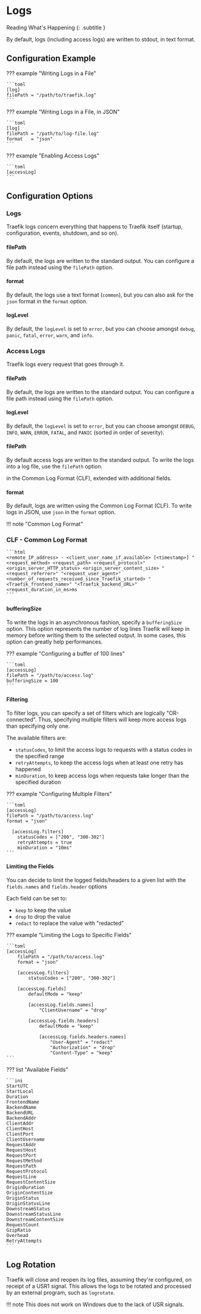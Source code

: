 # Logs

Reading What's Happening
{: .subtitle }

By default, logs (including access logs) are written to stdout, in text format.

## Configuration Example

??? example "Writing Logs in a File"

    ```toml
    [log]
    filePath = "/path/to/traefik.log"
    ```

??? example "Writing Logs in a File, in JSON"

    ```toml
    [log]
    filePath = "/path/to/log-file.log"
    format   = "json"
    ```

??? example "Enabling Access Logs"

    ```toml
    [accessLog]
    ```

## Configuration Options

### Logs

Traefik logs concern everything that happens to Traefik itself (startup, configuration, events, shutdown, and so on).

#### filePath

By default, the logs are written to the standard output.
You can configure a file path instead using the `filePath` option.

#### format

By default, the logs use a text format (`common`), but you can also ask for the `json` format in the `format` option.   

#### logLevel

By default, the `logLevel` is set to `error`, but you can choose amongst `debug`, `panic`, `fatal`, `error`, `warn`, and `info`. 

### Access Logs

Traefik logs every request that goes through it.

#### filePath

By default, the logs are written to the standard output.
You can configure a file path instead using the `filePath` option.

#### logLevel

By default, the `logLevel` is set to `error`, but you can choose amongst `DEBUG`, `INFO`, `WARN`, `ERROR`, `FATAL`, and `PANIC` (sorted in order of severity).

#### filePath

By default access logs are written to the standard output.
To write the logs into a log file, use the `filePath` option.


in the Common Log Format (CLF), extended with additional fields.

#### format
 
By default, logs are written using the Common Log Format (CLF).
To write logs in JSON, use `json` in the `format` option.

!!! note "Common Log Format"

### CLF - Common Log Format

    ```html
    <remote_IP_address> - <client_user_name_if_available> [<timestamp>] "<request_method> <request_path> <request_protocol>" <origin_server_HTTP_status> <origin_server_content_size> "<request_referrer>" "<request_user_agent>" <number_of_requests_received_since_Traefik_started> "<Traefik_frontend_name>" "<Traefik_backend_URL>" <request_duration_in_ms>ms 
    ```


#### bufferingSize

To write the logs in an asynchronous fashion, specify a  `bufferingSize` option.
This option represents the number of log lines Traefik will keep in memory before writing them to the selected output.
In some cases, this option can greatly help performances.

??? example "Configuring a buffer of 100 lines"

    ```toml
    [accessLog]
    filePath = "/path/to/access.log"
    bufferingSize = 100
    ```

#### Filtering

To filter logs, you can specify a set of filters which are logically "OR-connected". 
Thus, specifying multiple filters will keep more access logs than specifying only one.

The available filters are: 

- `statusCodes`, to limit the access logs to requests with a status codes in the specified range
- `retryAttempts`, to keep the access logs when at least one retry has happened
- `minDuration`, to keep access logs when requests take longer than the specified duration

??? example "Configuring Multiple Filters"

    ```toml
    [accessLog]
    filePath = "/path/to/access.log"
    format = "json"
    
      [accessLog.filters]    
        statusCodes = ["200", "300-302"]
        retryAttempts = true
        minDuration = "10ms"
    ```

#### Limiting the Fields

You can decide to limit the logged fields/headers to a given list with the `fields.names` and `fields.header` options

Each field can be set to:

- `keep` to keep the value
- `drop` to drop the value
- `redact` to replace the value with "redacted"

??? example "Limiting the Logs to Specific Fields"

    ```toml
    [accessLog]
        filePath = "/path/to/access.log"
        format = "json"
        
        [accessLog.filters]
            statusCodes = ["200", "300-302"]
    
        [accessLog.fields]
            defaultMode = "keep"
    
            [accessLog.fields.names]
                "ClientUsername" = "drop"

            [accessLog.fields.headers]
                defaultMode = "keep"
        
                [accessLog.fields.headers.names]
                    "User-Agent" = "redact"
                    "Authorization" = "drop"
                    "Content-Type" = "keep"
    ```
    
??? list "Available Fields"

    ```ini
    StartUTC
    StartLocal
    Duration
    FrontendName
    BackendName
    BackendURL
    BackendAddr
    ClientAddr
    ClientHost
    ClientPort
    ClientUsername
    RequestAddr
    RequestHost
    RequestPort
    RequestMethod
    RequestPath
    RequestProtocol
    RequestLine
    RequestContentSize
    OriginDuration
    OriginContentSize
    OriginStatus
    OriginStatusLine
    DownstreamStatus
    DownstreamStatusLine
    DownstreamContentSize
    RequestCount
    GzipRatio
    Overhead
    RetryAttempts
    ```

## Log Rotation

Traefik will close and reopen its log files, assuming they're configured, on receipt of a USR1 signal.
This allows the logs to be rotated and processed by an external program, such as `logrotate`.

!!! note
    This does not work on Windows due to the lack of USR signals.

